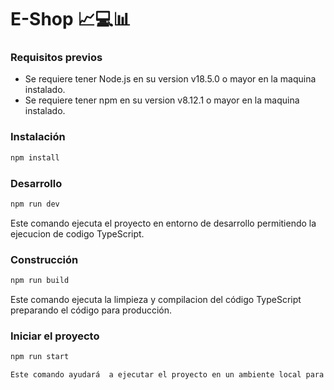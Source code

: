 # E-Shop 📈💻📊



### Requisitos previos

* Se requiere tener Node.js en su version v18.5.0 o mayor en la maquina instalado.
* Se requiere tener npm en su version v8.12.1 o mayor en la maquina instalado.

### Instalación 

```bash
npm install
```

### Desarrollo

```bash
npm run dev
```

Este comando ejecuta el proyecto en entorno de desarrollo permitiendo la ejecucion de codigo TypeScript.


### Construcción 

```bash
npm run build
```

Este comando ejecuta la limpieza y compilacion del código TypeScript preparando el código para producción.

### Iniciar el proyecto 

```bash
npm run start

Este comando ayudará  a ejecutar el proyecto en un ambiente local para así poder hacer pruebas y cambios.

